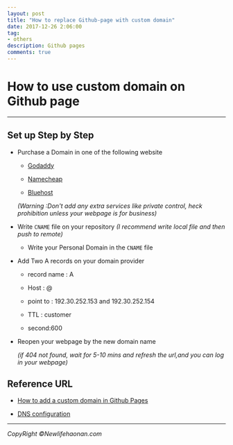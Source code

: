 ```yaml
---
layout: post
title: "How to replace Github-page with custom domain"
date: 2017-12-26 2:06:00
tag:
- others
description: Github pages
comments: true
---
```

# How to use custom domain on Github page

<hr />

## Set up Step by Step

* Purchase a Domain in one of the following website
  * [Godaddy](https://www.godaddy.com/)

  * [Namecheap](https://www.namecheap.com/")

  * [Bluehost](https://www.bluehost.com/)

  _(Warning :Don't add any extra services like private control, heck prohibition unless your webpage is for business)_

* Write `CNAME` file on your repository _(I recommend write local file and then push to remote)_

  * Write your Personal Domain in the `CNAME` file

* Add Two A records on your domain provider

  * record name : A

  * Host : @

  * point to : 192.30.252.153 and 192.30.252.154

  * TTL : customer

  * second:600

* Reopen your webpage by the new domain name

  _(if 404 not found, wait for 5-10 mins and refresh the url,and you can log in your webpage)_

## Reference URL

*  [How to add a custom domain in Github Pages](https://www.youtube.com/watch?v=hUChaN-VRIc)

* [DNS configuration](https://help.github.com/articles/troubleshooting-custom-domains/#dns-configuration-errors)

<hr>

_CopyRight &copy;Newlifehaonan.com_
